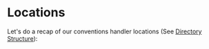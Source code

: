 # Locations

Let's do a recap of our conventions handler locations (See [Directory Structure](configuration/directory_structure.md)):
